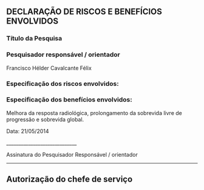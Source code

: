 ## DECLARAÇÃO DE RISCOS E BENEFÍCIOS ENVOLVIDOS

### Título da Pesquisa



### Pesquisador responsável / orientador

Francisco Hélder Cavalcante Félix

### Especificação dos riscos envolvidos:


### Especificação dos benefícios envolvidos:

Melhora da resposta radiológica, prolongamento da sobrevida livre de
progressão e sobrevida global.

Data: 21/05/2014


\_\_\_\_\_\_\_\_\_\_\_\_\_\_\_\_\_\_\_\_\_\_\_\_\_\_\_\_\_

Assinatura do Pesquisador Responsável / orientador

----

## Autorização do chefe de serviço

